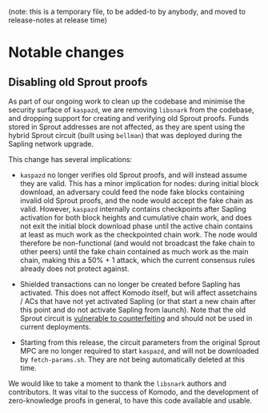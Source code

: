 (note: this is a temporary file, to be added-to by anybody, and moved to
release-notes at release time)

Notable changes
===============

Disabling old Sprout proofs
---------------------------

As part of our ongoing work to clean up the codebase and minimise the security
surface of `kaspazd`, we are removing `libsnark` from the codebase, and dropping
support for creating and verifying old Sprout proofs. Funds stored in Sprout
addresses are not affected, as they are spent using the hybrid Sprout circuit
(built using `bellman`) that was deployed during the Sapling network upgrade.

This change has several implications:

- `kaspazd` no longer verifies old Sprout proofs, and will instead assume they
  are valid. This has a minor implication for nodes: during initial block
  download, an adversary could feed the node fake blocks containing invalid old
  Sprout proofs, and the node would accept the fake chain as valid. However,
  `kaspazd` internally contains checkpoints after Sapling activation for both
  block heights and cumulative chain work, and does not exit the initial block
  download phase until the active chain contains at least as much work as the
  checkpointed chain work. The node would therefore be non-functional (and would
  not broadcast the fake chain to other peers) until the fake chain contained as
  much work as the main chain, making this a 50% + 1 attack, which the current
  consensus rules already does not protect against.

- Shielded transactions can no longer be created before Sapling has activated.
  This does not affect Komodo itself, but will affect assetchains / ACs that
  have not yet activated Sapling (or that start a new chain after this point and
  do not activate Sapling from launch). Note that the old Sprout circuit is
  [vulnerable to counterfeiting](https://z.cash/support/security/announcements/security-announcement-2019-02-05-cve-2019-7167/)
  and should not be used in current deployments.

- Starting from this release, the circuit parameters from the original Sprout
  MPC are no longer required to start `kaspazd`, and will not be downloaded by
  `fetch-params.sh`. They are not being automatically deleted at this time.

We would like to take a moment to thank the `libsnark` authors and contributors.
It was vital to the success of Komodo, and the development of zero-knowledge
proofs in general, to have this code available and usable.
